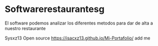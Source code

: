 # Softwarerestaurantesg
El software podemos analizar los diferentes metodos para dar de alta a nuestro restaurante

Sysxz13 Open source
https://isacxz13.github.io/Mi-Portafolio/
add me
